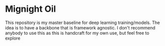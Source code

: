 # Mignight Oil



This repository is my master baseline for deep learning training/models. The idea is to have a backbone that is framework agnostic. I don't recommend anybody to use this as this is handcraft for my own use, but feel free to explore
